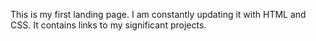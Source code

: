 This is my first landing page. I am constantly updating it with HTML and CSS.
It contains links to my significant projects.